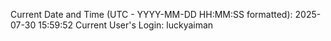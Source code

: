 Current Date and Time (UTC - YYYY-MM-DD HH:MM:SS formatted): 2025-07-30 15:59:52
Current User's Login: luckyaiman
